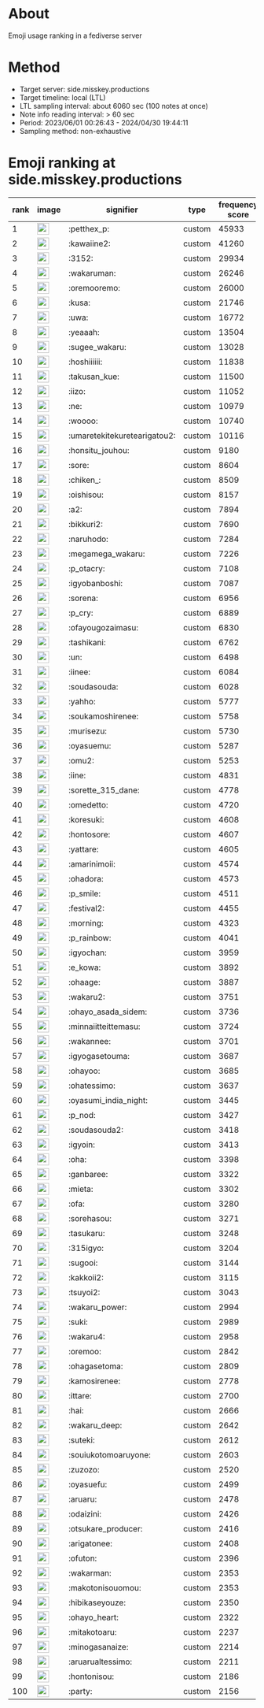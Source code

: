 # About
Emoji usage ranking in a fediverse server

# Method
- Target server: side.misskey.productions
- Target timeline: local (LTL)
- LTL sampling interval: about 6060 sec (100 notes at once)
- Note info reading interval: > 60 sec
- Period: 2023/06/01 00:26:43 - 2024/04/30 19:44:11 
- Sampling method: non-exhaustive

# Emoji ranking at side.misskey.productions

|rank|image|signifier|type|frequency score|
|----|----|----|----|----|
|1|<img height="24" src="https://side.misskey.productions/emoji/petthex_p.webp">|:petthex_p:|custom|45933|
|2|<img height="24" src="https://side.misskey.productions/emoji/kawaiine2.webp">|:kawaiine2:|custom|41260|
|3|<img height="24" src="https://side.misskey.productions/emoji/3152.webp">|:3152:|custom|29934|
|4|<img height="24" src="https://side.misskey.productions/emoji/wakaruman.webp">|:wakaruman:|custom|26246|
|5|<img height="24" src="https://side.misskey.productions/emoji/oremooremo.webp">|:oremooremo:|custom|26000|
|6|<img height="24" src="https://side.misskey.productions/emoji/kusa.webp">|:kusa:|custom|21746|
|7|<img height="24" src="https://side.misskey.productions/emoji/uwa.webp">|:uwa:|custom|16772|
|8|<img height="24" src="https://side.misskey.productions/emoji/yeaaah.webp">|:yeaaah:|custom|13504|
|9|<img height="24" src="https://side.misskey.productions/emoji/sugee_wakaru.webp">|:sugee_wakaru:|custom|13028|
|10|<img height="24" src="https://side.misskey.productions/emoji/hoshiiiiii.webp">|:hoshiiiiii:|custom|11838|
|11|<img height="24" src="https://side.misskey.productions/emoji/takusan_kue.webp">|:takusan_kue:|custom|11500|
|12|<img height="24" src="https://side.misskey.productions/emoji/iizo.webp">|:iizo:|custom|11052|
|13|<img height="24" src="https://side.misskey.productions/emoji/ne.webp">|:ne:|custom|10979|
|14|<img height="24" src="https://side.misskey.productions/emoji/woooo.webp">|:woooo:|custom|10740|
|15|<img height="24" src="https://side.misskey.productions/emoji/umaretekitekuretearigatou2.webp">|:umaretekitekuretearigatou2:|custom|10116|
|16|<img height="24" src="https://side.misskey.productions/emoji/honsitu_jouhou.webp">|:honsitu_jouhou:|custom|9180|
|17|<img height="24" src="https://side.misskey.productions/emoji/sore.webp">|:sore:|custom|8604|
|18|<img height="24" src="https://side.misskey.productions/emoji/chiken_.webp">|:chiken_:|custom|8509|
|19|<img height="24" src="https://side.misskey.productions/emoji/oishisou.webp">|:oishisou:|custom|8157|
|20|<img height="24" src="https://side.misskey.productions/emoji/a2.webp">|:a2:|custom|7894|
|21|<img height="24" src="https://side.misskey.productions/emoji/bikkuri2.webp">|:bikkuri2:|custom|7690|
|22|<img height="24" src="https://side.misskey.productions/emoji/naruhodo.webp">|:naruhodo:|custom|7284|
|23|<img height="24" src="https://side.misskey.productions/emoji/megamega_wakaru.webp">|:megamega_wakaru:|custom|7226|
|24|<img height="24" src="https://side.misskey.productions/emoji/p_otacry.webp">|:p_otacry:|custom|7108|
|25|<img height="24" src="https://side.misskey.productions/emoji/igyobanboshi.webp">|:igyobanboshi:|custom|7087|
|26|<img height="24" src="https://side.misskey.productions/emoji/sorena.webp">|:sorena:|custom|6956|
|27|<img height="24" src="https://side.misskey.productions/emoji/p_cry.webp">|:p_cry:|custom|6889|
|28|<img height="24" src="https://side.misskey.productions/emoji/ofayougozaimasu.webp">|:ofayougozaimasu:|custom|6830|
|29|<img height="24" src="https://side.misskey.productions/emoji/tashikani.webp">|:tashikani:|custom|6762|
|30|<img height="24" src="https://side.misskey.productions/emoji/un.webp">|:un:|custom|6498|
|31|<img height="24" src="https://side.misskey.productions/emoji/iinee.webp">|:iinee:|custom|6084|
|32|<img height="24" src="https://side.misskey.productions/emoji/soudasouda.webp">|:soudasouda:|custom|6028|
|33|<img height="24" src="https://side.misskey.productions/emoji/yahho.webp">|:yahho:|custom|5777|
|34|<img height="24" src="https://side.misskey.productions/emoji/soukamoshirenee.webp">|:soukamoshirenee:|custom|5758|
|35|<img height="24" src="https://side.misskey.productions/emoji/murisezu.webp">|:murisezu:|custom|5730|
|36|<img height="24" src="https://side.misskey.productions/emoji/oyasuemu.webp">|:oyasuemu:|custom|5287|
|37|<img height="24" src="https://side.misskey.productions/emoji/omu2.webp">|:omu2:|custom|5253|
|38|<img height="24" src="https://side.misskey.productions/emoji/iine.webp">|:iine:|custom|4831|
|39|<img height="24" src="https://side.misskey.productions/emoji/sorette_315_dane.webp">|:sorette_315_dane:|custom|4778|
|40|<img height="24" src="https://side.misskey.productions/emoji/omedetto.webp">|:omedetto:|custom|4720|
|41|<img height="24" src="https://side.misskey.productions/emoji/koresuki.webp">|:koresuki:|custom|4608|
|42|<img height="24" src="https://side.misskey.productions/emoji/hontosore.webp">|:hontosore:|custom|4607|
|43|<img height="24" src="https://side.misskey.productions/emoji/yattare.webp">|:yattare:|custom|4605|
|44|<img height="24" src="https://side.misskey.productions/emoji/amarinimoii.webp">|:amarinimoii:|custom|4574|
|45|<img height="24" src="https://side.misskey.productions/emoji/ohadora.webp">|:ohadora:|custom|4573|
|46|<img height="24" src="https://side.misskey.productions/emoji/p_smile.webp">|:p_smile:|custom|4511|
|47|<img height="24" src="https://side.misskey.productions/emoji/festival2.webp">|:festival2:|custom|4455|
|48|<img height="24" src="https://side.misskey.productions/emoji/morning.webp">|:morning:|custom|4323|
|49|<img height="24" src="https://side.misskey.productions/emoji/p_rainbow.webp">|:p_rainbow:|custom|4041|
|50|<img height="24" src="https://side.misskey.productions/emoji/igyochan.webp">|:igyochan:|custom|3959|
|51|<img height="24" src="https://side.misskey.productions/emoji/e_kowa.webp">|:e_kowa:|custom|3892|
|52|<img height="24" src="https://side.misskey.productions/emoji/ohaage.webp">|:ohaage:|custom|3887|
|53|<img height="24" src="https://side.misskey.productions/emoji/wakaru2.webp">|:wakaru2:|custom|3751|
|54|<img height="24" src="https://side.misskey.productions/emoji/ohayo_asada_sidem.webp">|:ohayo_asada_sidem:|custom|3736|
|55|<img height="24" src="https://side.misskey.productions/emoji/minnaiitteittemasu.webp">|:minnaiitteittemasu:|custom|3724|
|56|<img height="24" src="https://side.misskey.productions/emoji/wakannee.webp">|:wakannee:|custom|3701|
|57|<img height="24" src="https://side.misskey.productions/emoji/igyogasetouma.webp">|:igyogasetouma:|custom|3687|
|58|<img height="24" src="https://side.misskey.productions/emoji/ohayoo.webp">|:ohayoo:|custom|3685|
|59|<img height="24" src="https://side.misskey.productions/emoji/ohatessimo.webp">|:ohatessimo:|custom|3637|
|60|<img height="24" src="https://side.misskey.productions/emoji/oyasumi_india_night.webp">|:oyasumi_india_night:|custom|3445|
|61|<img height="24" src="https://side.misskey.productions/emoji/p_nod.webp">|:p_nod:|custom|3427|
|62|<img height="24" src="https://side.misskey.productions/emoji/soudasouda2.webp">|:soudasouda2:|custom|3418|
|63|<img height="24" src="https://side.misskey.productions/emoji/igyoin.webp">|:igyoin:|custom|3413|
|64|<img height="24" src="https://side.misskey.productions/emoji/oha.webp">|:oha:|custom|3398|
|65|<img height="24" src="https://side.misskey.productions/emoji/ganbaree.webp">|:ganbaree:|custom|3322|
|66|<img height="24" src="https://side.misskey.productions/emoji/mieta.webp">|:mieta:|custom|3302|
|67|<img height="24" src="https://side.misskey.productions/emoji/ofa.webp">|:ofa:|custom|3280|
|68|<img height="24" src="https://side.misskey.productions/emoji/sorehasou.webp">|:sorehasou:|custom|3271|
|69|<img height="24" src="https://side.misskey.productions/emoji/tasukaru.webp">|:tasukaru:|custom|3248|
|70|<img height="24" src="https://side.misskey.productions/emoji/315igyo.webp">|:315igyo:|custom|3204|
|71|<img height="24" src="https://side.misskey.productions/emoji/sugooi.webp">|:sugooi:|custom|3144|
|72|<img height="24" src="https://side.misskey.productions/emoji/kakkoii2.webp">|:kakkoii2:|custom|3115|
|73|<img height="24" src="https://side.misskey.productions/emoji/tsuyoi2.webp">|:tsuyoi2:|custom|3043|
|74|<img height="24" src="https://side.misskey.productions/emoji/wakaru_power.webp">|:wakaru_power:|custom|2994|
|75|<img height="24" src="https://side.misskey.productions/emoji/suki.webp">|:suki:|custom|2989|
|76|<img height="24" src="https://side.misskey.productions/emoji/wakaru4.webp">|:wakaru4:|custom|2958|
|77|<img height="24" src="https://side.misskey.productions/emoji/oremoo.webp">|:oremoo:|custom|2842|
|78|<img height="24" src="https://side.misskey.productions/emoji/ohagasetoma.webp">|:ohagasetoma:|custom|2809|
|79|<img height="24" src="https://side.misskey.productions/emoji/kamosirenee.webp">|:kamosirenee:|custom|2778|
|80|<img height="24" src="https://side.misskey.productions/emoji/ittare.webp">|:ittare:|custom|2700|
|81|<img height="24" src="https://side.misskey.productions/emoji/hai.webp">|:hai:|custom|2666|
|82|<img height="24" src="https://side.misskey.productions/emoji/wakaru_deep.webp">|:wakaru_deep:|custom|2642|
|83|<img height="24" src="https://side.misskey.productions/emoji/suteki.webp">|:suteki:|custom|2612|
|84|<img height="24" src="https://side.misskey.productions/emoji/souiukotomoaruyone.webp">|:souiukotomoaruyone:|custom|2603|
|85|<img height="24" src="https://side.misskey.productions/emoji/zuzozo.webp">|:zuzozo:|custom|2520|
|86|<img height="24" src="https://side.misskey.productions/emoji/oyasuefu.webp">|:oyasuefu:|custom|2499|
|87|<img height="24" src="https://side.misskey.productions/emoji/aruaru.webp">|:aruaru:|custom|2478|
|88|<img height="24" src="https://side.misskey.productions/emoji/odaizini.webp">|:odaizini:|custom|2426|
|89|<img height="24" src="https://side.misskey.productions/emoji/otsukare_producer.webp">|:otsukare_producer:|custom|2416|
|90|<img height="24" src="https://side.misskey.productions/emoji/arigatonee.webp">|:arigatonee:|custom|2408|
|91|<img height="24" src="https://side.misskey.productions/emoji/ofuton.webp">|:ofuton:|custom|2396|
|92|<img height="24" src="https://side.misskey.productions/emoji/wakarman.webp">|:wakarman:|custom|2353|
|93|<img height="24" src="https://side.misskey.productions/emoji/makotonisouomou.webp">|:makotonisouomou:|custom|2353|
|94|<img height="24" src="https://side.misskey.productions/emoji/hibikaseyouze.webp">|:hibikaseyouze:|custom|2350|
|95|<img height="24" src="https://side.misskey.productions/emoji/ohayo_heart.webp">|:ohayo_heart:|custom|2322|
|96|<img height="24" src="https://side.misskey.productions/emoji/mitakotoaru.webp">|:mitakotoaru:|custom|2237|
|97|<img height="24" src="https://side.misskey.productions/emoji/minogasanaize.webp">|:minogasanaize:|custom|2214|
|98|<img height="24" src="https://side.misskey.productions/emoji/aruarualtessimo.webp">|:aruarualtessimo:|custom|2211|
|99|<img height="24" src="https://side.misskey.productions/emoji/hontonisou.webp">|:hontonisou:|custom|2186|
|100|<img height="24" src="https://side.misskey.productions/emoji/party.webp">|:party:|custom|2156|

